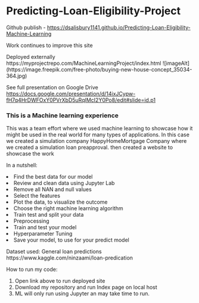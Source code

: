 # Predicting-Loan-Eligibility-Project

Github publish - https://dsalisbury1141.github.io/Predicting-Loan-Eligibility-Machine-Learning
<p>Work continues to improve this site</p>
<p><a>Deployed externally https://myprojectrepo.com/MachineLearningProject/index.html</a>
![imageAlt](https://image.freepik.com/free-photo/buying-new-house-concept_35034-364.jpg)</p>

See full presentation on Google Drive https://docs.google.com/presentation/d/14ixJCypw-fH7q4HrDWFOxY0PVrXbD5uRqIMcI2Y0Po8/edit#slide=id.p1

###  This is a Machine learning experience
This was a team effort where we used machine learning to showcase how it might be used in the real world for many types of applications. 
In this case we created a simulation company HappyHomeMortgage Company where we created a simulation loan preapproval. then created a website to showcase the work

In a nutshell: 
<li>Find the best data for our model</li>
<li>Review and clean data using Jupyter Lab</li>
<li>Remove all NAN and null values</li>
<li>Select the features</li>
<li>Plot the data, to visualize the outcome</li>
<li>Choose the right machine learning algorithm</li>
<li>Train test and split your data</li>
<li>Preprocessing</li>
<li>Train and test your model</li>
<li>Hyperparameter Tuning</li>
<li>Save your model, to use for your predict model</li>

<p>    </p>
Dataset used:  General loan predictions
https://www.kaggle.com/ninzaami/loan-predication
<p>    </p>


How to run my code:
1. Open link above to run deployed site
2. Download my repository and run Index page on local host
3. ML will only run using Jupyter an may take time to run. 


